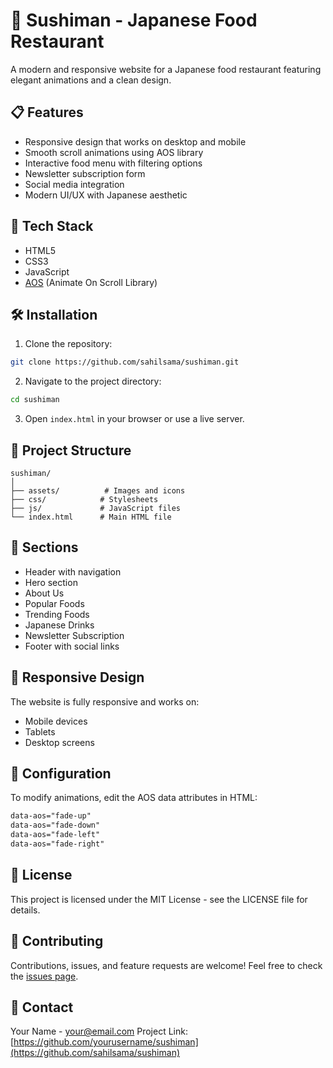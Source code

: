 # 🍣 Sushiman - Japanese Food Restaurant

A modern and responsive website for a Japanese food restaurant featuring elegant animations and a clean design.

## 📋 Features

- Responsive design that works on desktop and mobile
- Smooth scroll animations using AOS library
- Interactive food menu with filtering options
- Newsletter subscription form
- Social media integration
- Modern UI/UX with Japanese aesthetic

## 🚀 Tech Stack

- HTML5
- CSS3
- JavaScript
- [AOS](https://michalsnik.github.io/aos/) (Animate On Scroll Library)

## 🛠️ Installation

1. Clone the repository:
```bash
git clone https://github.com/sahilsama/sushiman.git
```

2. Navigate to the project directory:
```bash
cd sushiman
```

3. Open `index.html` in your browser or use a live server.

## 📂 Project Structure

```
sushiman/
│
├── assets/          # Images and icons
├── css/            # Stylesheets
├── js/             # JavaScript files
└── index.html      # Main HTML file
```

## 🎨 Sections

- Header with navigation
- Hero section
- About Us
- Popular Foods
- Trending Foods
- Japanese Drinks
- Newsletter Subscription
- Footer with social links

## 📱 Responsive Design

The website is fully responsive and works on:
- Mobile devices
- Tablets
- Desktop screens

## 🔧 Configuration

To modify animations, edit the AOS data attributes in HTML:
```html
data-aos="fade-up"
data-aos="fade-down"
data-aos="fade-left"
data-aos="fade-right"
```

## 📝 License

This project is licensed under the MIT License - see the LICENSE file for details.

## 🤝 Contributing

Contributions, issues, and feature requests are welcome! Feel free to check the [issues page](https://github.com/sahilsama/sushiman/issues).

## 👥 Contact

Your Name - [your@email.com](mailto:geusahil@email.com)
Project Link: [https://github.com/yourusername/sushiman](https://github.com/sahilsama/sushiman)
